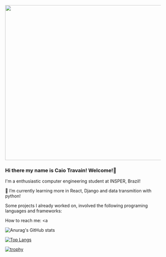 
<div align="start">
  <img src="https://developers.giphy.com/branch/master/static/api-512d36c09662682717108a38bbb5c57d.gif" width="800" height="500"/>
</div>


### Hi there my name is Caio Travain! Welcome!👋

I'm a enthusiastic computer engineering student at INSPER, Brazil! 

🌱 I’m currently learning more in React, Django and data transmition with python!

Some projects I already worked on, involved the following programing languages and frameworks:


How to reach me:
<a


![Anurag's GitHub stats](https://github-readme-stats.vercel.app/api?username=caiotravain&show_icons=true&theme=radical)

[![Top Langs](https://github-readme-stats.vercel.app/api/top-langs/?username=caiotravain&langs_count=9&hide=jupyter%20notebook,vhdl,shell,stata,verilog,mathematica,tcl&layout=compact)](https://github.com/caiotravain/github-readme-stats)

[![trophy](https://github-profile-trophy.vercel.app/?username=ryo-ma&theme=onedark)](https://github.com/ryo-ma/github-profile-trophy)

<!--
**caiotravain/caiotravain** is a ✨ _special_ ✨ repository because its `README.md` (this file) appears on your GitHub profile.

Here are some ideas to get you started:

- 🔭 I’m currently working on ...
- 🌱 I’m currently learning ...
- 👯 I’m looking to collaborate on ...
- 🤔 I’m looking for help with ...
- 💬 Ask me about ...
- 📫 How to reach me: ...
- 😄 Pronouns: ...
- ⚡ Fun fact: ...
-->
